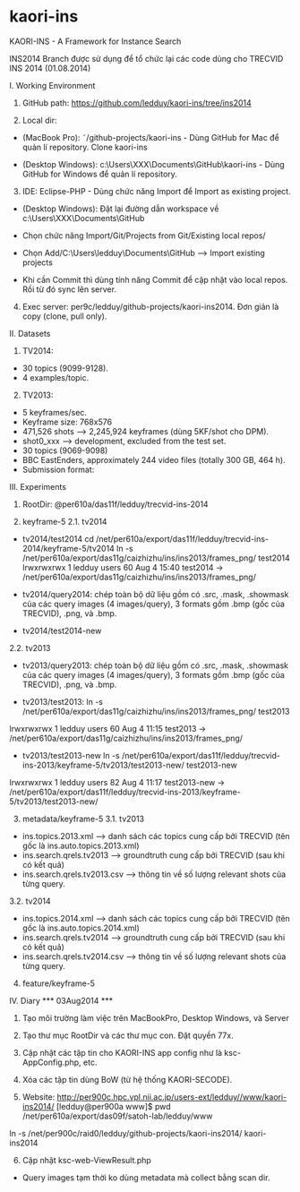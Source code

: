 ﻿kaori-ins
=========

KAORI-INS - A Framework for Instance Search

INS2014 Branch được sử dụng để tổ chức lại các code dùng cho TRECVID INS 2014 (01.08.2014)

I. Working Environment
1. GitHub path: https://github.com/ledduy/kaori-ins/tree/ins2014

2. Local dir: 
- (MacBook Pro): ˜/github-projects/kaori-ins  - Dùng GitHub for Mac để quản lí repository. Clone kaori-ins 

- (Desktop Windows): c:\Users\XXX\Documents\GitHub\kaori-ins - Dùng GitHub for Windows để quản lí repository. 

3. IDE: Eclipse-PHP - Dùng chức năng Import để Import as existing project. 
- (Desktop Windows): Đặt lại đường dẫn workspace về c:\Users\XXX\Documents\GitHub

- Chọn chức năng Import/Git/Projects from Git/Existing local repos/
- Chọn Add/C:\Users\ledduy\Documents\GitHub --> Import existing projects
- Khi cần Commit thì dùng tính năng Commit để cập nhật vào local repos. Rồi từ đó sync lên server.

4. Exec server: per9c/ledduy/github-projects/kaori-ins2014. Đơn giản là copy (clone, pull only).

II. Datasets
1. TV2014:
- 30 topics (9099-9128).
- 4 examples/topic.

2. TV2013: 
- 5 keyframes/sec.
- Keyframe size: 768x576
- 471,526 shots --> 2,245,924 keyframes (dùng 5KF/shot cho DPM).
- shot0_xxx --> development, excluded from the test set.
- 30 topics (9069-9098)
- BBC EastEnders, approximately 244 video files (totally 300 GB, 464 h).
- Submission format: <item seqNum="1" shotId="shot4324_2" />

III. Experiments
1. RootDir: @per610a/das11f/ledduy/trecvid-ins-2014

2. keyframe-5
2.1. tv2014
- tv2014/test2014
cd /net/per610a/export/das11f/ledduy/trecvid-ins-2014/keyframe-5/tv2014
ln -s /net/per610a/export/das11g/caizhizhu/ins/ins2013/frames_png/ test2014
lrwxrwxrwx  1 ledduy users   60 Aug  4 15:40 test2014 -> /net/per610a/export/das11g/caizhizhu/ins/ins2013/frames_png/

- tv2014/query2014: chép toàn bộ dữ liệu gồm có .src, .mask, .showmask của các query images (4 images/query), 3 formats gồm .bmp (gốc của TRECVID), .png, và .bmp.
- tv2014/test2014-new

2.2. tv2013
- tv2013/query2013: chép toàn bộ dữ liệu gồm có .src, .mask, .showmask của các query images (4 images/query), 3 formats gồm .bmp (gốc của TRECVID), .png, và .bmp.

- tv2013/test2013:
ln -s /net/per610a/export/das11g/caizhizhu/ins/ins2013/frames_png/ test2013

lrwxrwxrwx 1 ledduy users 60 Aug  4 11:15 test2013 -> /net/per610a/export/das11g/caizhizhu/ins/ins2013/frames_png/

- tv2013/test2013-new
ln -s /net/per610a/export/das11f/ledduy/trecvid-ins-2013/keyframe-5/tv2013/test2013-new/ test2013-new

lrwxrwxrwx 1 ledduy users 82 Aug  4 11:17 test2013-new -> /net/per610a/export/das11f/ledduy/trecvid-ins-2013/keyframe-5/tv2013/test2013-new/

3. metadata/keyframe-5
3.1. tv2013
- ins.topics.2013.xml --> danh sách các topics cung cấp bởi TRECVID (tên gốc là ins.auto.topics.2013.xml)
- ins.search.qrels.tv2013 --> groundtruth cung cấp bởi TRECVID (sau khi có kết quả)
- ins.search.qrels.tv2013.csv --> thông tin về số lượng relevant shots của từng query.

3.2. tv2014
- ins.topics.2014.xml --> danh sách các topics cung cấp bởi TRECVID (tên gốc là ins.auto.topics.2014.xml)
- ins.search.qrels.tv2014 --> groundtruth cung cấp bởi TRECVID (sau khi có kết quả)
- ins.search.qrels.tv2014.csv --> thông tin về số lượng relevant shots của từng query.

4. feature/keyframe-5


IV. Diary
*** 03Aug2014 ***
1. Tạo môi trường làm việc trên MacBookPro, Desktop Windows, và Server

2. Tạo thư mục RootDir và các thư mục con. Đặt quyền 77x.

3. Cập nhật các tập tin cho KAORI-INS app config như là ksc-AppConfig.php, etc.

4. Xóa các tập tin dùng BoW (từ hệ thống KAORI-SECODE).

5. Website:  http://per900c.hpc.vpl.nii.ac.jp/users-ext/ledduy//www/kaori-ins2014/
[ledduy@per900a www]$ pwd
/net/per610a/export/das09f/satoh-lab/ledduy/www

ln -s /net/per900c/raid0/ledduy/github-projects/kaori-ins2014/ kaori-ins2014

6. Cập nhật ksc-web-ViewResult.php
- Query images tạm thời ko dùng metadata mà collect bằng scan dir.
